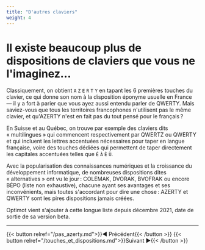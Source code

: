```yaml
---
title: "D'autres claviers"
weight: 4
---
```


# Il existe beaucoup plus de dispositions de claviers que vous ne l'imaginez…

Classiquement, on obtient `A` `Z` `E` `R` `T` `Y` en tapant les 6 premières touches du clavier, ce qui donne son nom à la disposition éponyme usuelle en France — il y a fort à parier que vous ayez aussi entendu parler de QWERTY.
Mais saviez-vous que tous les territoires francophones n'utilisent pas le même clavier, et qu'AZERTY n'est en fait pas du tout pensé pour le français ?

En Suisse et au Québec, on trouve par exemple des claviers dits « multilingues » qui commencent respectivement par QWERTZ ou QWERTY et qui incluent les lettres accentuées nécessaires pour taper en langue française, voire des touches dédiées qui permettent de taper directement les capitales accentuées telles que `É` `À` `È` `Ù`.

Avec la popularisation des connaissances numériques et la croissance du développement informatique, de nombreuses dispositions dites « alternatives » ont vu le jour : COLEMAK, DVORAK, BVOFRAK ou encore BÉPO (liste non exhaustive), chacune ayant ses avantages et ses inconvénients, mais toutes s'accordant pour dire une chose : AZERTY et QWERTY sont les pires dispositions jamais créées.

Optimot vient s'ajouter à cette longue liste depuis décembre 2021, date de sortie de sa version beta.


___

{{< button relref="/pas_azerty.md">}}◄ Précédent{{< /button >}}
{{< button relref="/touches_et_dispositions.md">}}Suivant ►{{< /button >}}